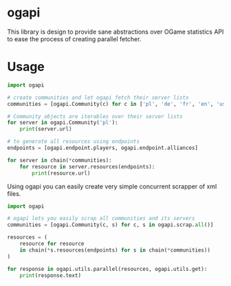 ogapi
=====

This library is design to provide sane abstractions over OGame
statistics API to ease the process of creating parallel fetcher.


Usage
=====

```python
import ogapi

# create communities and let ogapi fetch their server lists
communities = [ogapi.Community(c) for c in ['pl', 'de', 'fr', 'en', 'us']]

# Community objects are iterables over their server lists
for server in ogapi.Community('pl'):
	print(server.url)

# to generate all resources using endpoints
endpoints = [ogapi.endpoint.players, ogapi.endpoint.alliances]

for server in chain(*communities):
	for resource in server.resources(endpoints):
		print(resource.url)

```

Using ogapi you can easily create very simple concurrent scrapper of xml files.
```python
import ogapi

# ogapi lets you easily scrap all communities and its servers
communities = [ogapi.Community(c, s) for c, s in ogapi.scrap.all()]

resources = (
	resource for resource
	in chain(*s.resources(endpoints) for s in chain(*communities))
)

for response in ogapi.utils.parallel(resources, ogapi.utils.get):
	print(response.text)
```

